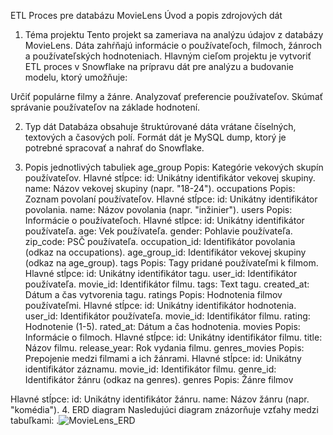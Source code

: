 ETL Proces pre databázu MovieLens
Úvod a popis zdrojových dát
1. Téma projektu
Tento projekt sa zameriava na analýzu údajov z databázy MovieLens. Dáta zahŕňajú informácie o používateľoch, filmoch, žánroch a používateľských hodnoteniach. Hlavným cieľom projektu je vytvoriť ETL proces v Snowflake na prípravu dát pre analýzu a budovanie modelu, ktorý umožňuje:

Určiť populárne filmy a žánre.
Analyzovať preferencie používateľov.
Skúmať správanie používateľov na základe hodnotení.

2. Typ dát
Databáza obsahuje štruktúrované dáta vrátane číselných, textových a časových polí. Formát dát je MySQL dump, ktorý je potrebné spracovať a nahrať do Snowflake.

3. Popis jednotlivých tabuliek
age_group
Popis: Kategórie vekových skupín používateľov.
Hlavné stĺpce:
id: Unikátny identifikátor vekovej skupiny.
name: Názov vekovej skupiny (napr. "18-24").
occupations
Popis: Zoznam povolaní používateľov.
Hlavné stĺpce:
id: Unikátny identifikátor povolania.
name: Názov povolania (napr. "inžinier").
users
Popis: Informácie o používateľoch.
Hlavné stĺpce:
id: Unikátny identifikátor používateľa.
age: Vek používateľa.
gender: Pohlavie používateľa.
zip_code: PSČ používateľa.
occupation_id: Identifikátor povolania (odkaz na occupations).
age_group_id: Identifikátor vekovej skupiny (odkaz na age_group).
tags
Popis: Tagy pridané používateľmi k filmom.
Hlavné stĺpce:
id: Unikátny identifikátor tagu.
user_id: Identifikátor používateľa.
movie_id: Identifikátor filmu.
tags: Text tagu.
created_at: Dátum a čas vytvorenia tagu.
ratings
Popis: Hodnotenia filmov používateľmi.
Hlavné stĺpce:
id: Unikátny identifikátor hodnotenia.
user_id: Identifikátor používateľa.
movie_id: Identifikátor filmu.
rating: Hodnotenie (1-5).
rated_at: Dátum a čas hodnotenia.
movies
Popis: Informácie o filmoch.
Hlavné stĺpce:
id: Unikátny identifikátor filmu.
title: Názov filmu.
release_year: Rok vydania filmu.
genres_movies
Popis: Prepojenie medzi filmami a ich žánrami.
Hlavné stĺpce:
id: Unikátny identifikátor záznamu.
movie_id: Identifikátor filmu.
genre_id: Identifikátor žánru (odkaz na genres).
genres
Popis: Žánre filmov

Hlavné stĺpce:
id: Unikátny identifikátor žánru.
name: Názov žánru (napr. "komédia").
4. ERD diagram
Nasledujúci diagram znázorňuje vzťahy medzi tabuľkami:
.![MovieLens_ERD](https://github.com/user-attachments/assets/f72dd756-0d32-460f-9cce-0944ec9721b6)

